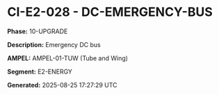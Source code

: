 # CI-E2-028 - DC-EMERGENCY-BUS

**Phase:** 10-UPGRADE

**Description:** Emergency DC bus

**AMPEL:** AMPEL-01-TUW (Tube and Wing)

**Segment:** E2-ENERGY

**Generated:** 2025-08-25 17:27:29 UTC
